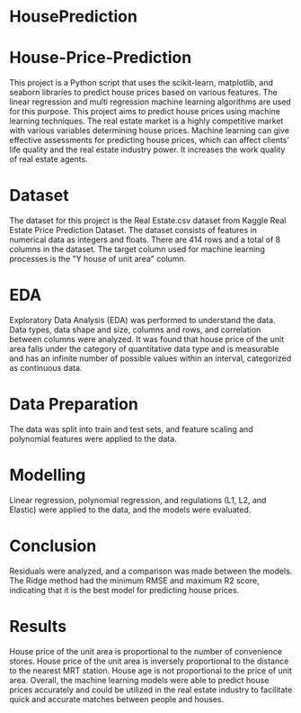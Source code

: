 # HousePrediction
# House-Price-Prediction
This project is a Python script that uses the scikit-learn, matplotlib, and seaborn libraries to predict house prices based on various features. The linear regression and multi regression machine learning algorithms are used for this purpose.
This project aims to predict house prices using machine learning techniques. The real estate market is a highly competitive market with various variables determining house prices. Machine learning can give effective assessments for predicting house prices, which can affect clients’ life quality and the real estate industry power. It increases the work quality of real estate agents.

# Dataset
The dataset for this project is the Real Estate.csv dataset from Kaggle Real Estate Price Prediction Dataset. The dataset consists of features in numerical data as integers and floats. There are 414 rows and a total of 8 columns in the dataset. The target column used for machine learning processes is the "Y house of unit area" column.

# EDA
Exploratory Data Analysis (EDA) was performed to understand the data. Data types, data shape and size, columns and rows, and correlation between columns were analyzed. It was found that house price of the unit area falls under the category of quantitative data type and is measurable and has an infinite number of possible values within an interval, categorized as continuous data.

# Data Preparation
The data was split into train and test sets, and feature scaling and polynomial features were applied to the data.

# Modelling
Linear regression, polynomial regression, and regulations (L1, L2, and Elastic) were applied to the data, and the models were evaluated.

# Conclusion
Residuals were analyzed, and a comparison was made between the models. The Ridge method had the minimum RMSE and maximum R2 score, indicating that it is the best model for predicting house prices.

# Results
House price of the unit area is proportional to the number of convenience stores.
House price of the unit area is inversely proportional to the distance to the nearest MRT station.
House age is not proportional to the price of unit area.
Overall, the machine learning models were able to predict house prices accurately and could be utilized in the real estate industry to facilitate quick and accurate matches between people and houses.

